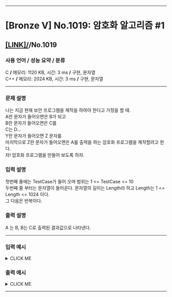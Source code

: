<hr>

# [Bronze V] No.1019: 암호화 알고리즘 #1 

## [[LINK]/](http://ascode.org/problem.php?id=1019)/No.1019 

### 사용 언어 / 성능 요약 / 분류 

C **/** 메모리: 1120 KB, 시간: 3 ms **/** 구현, 문자열 <br>
C++ **/** 메모리: 2024 KB, 시간: 3 ms **/** 구현, 문자열 <br>

<hr>

### 문제 설명 

나는 지금 현재 보안 프로그램을 제작을 하여야 한다고 가정을 할 때. <br>
A란 문자가 들어오면은 B가 되고 <br>
B란 문자가 들어오면은 C를 <br>
C는 D... <br>
Y란 문자가 들어오면 Z 문자를 <br>
마지막으로 Z란 문자가 들어오면은 A를 출력을 하는 암호화 프로그램을 제작할려고 한다. <br>
자! 암호화 프로그램을 만들어 보도록 하자. <br>

### 입력 설명 

첫번째 줄에는 TestCase가 들어 오며 범위는 1 <= TestCase <= 10 <br>
두번째 줄 부터는 문자열이 들어온다. 문자열의 길이는 Length라 하고 Length는 1 <= Length <= 1024 이다. <br>
그 다음은 반복이다. <br>

### 출력 설명 

A 는 B, B는 C로 출력된 결과값으로 나타낸다. <br>

<hr>

### 입력 예시

<details><summary>CLICK ME</summary>
<pre>
<strong>2
ABC
ZAD</strong>
</pre>
</details>

### 출력 예시

<details><summary>CLICK ME</summary>
<pre>
<strong>BCD
ABE</strong>
</pre>
</details>

<hr>
